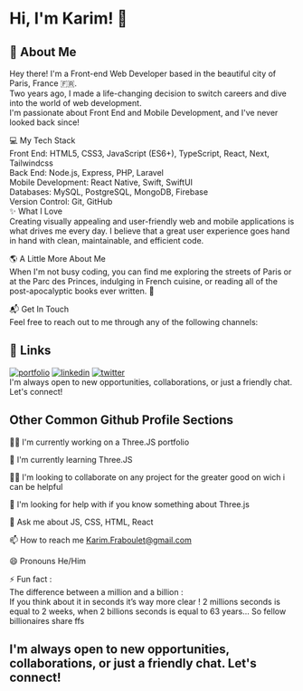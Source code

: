 
# Hi, I'm Karim! 👋


## 🚀 About Me<br>
Hey there! I'm a Front-end Web Developer based in the beautiful city of Paris, France :fr:.<br> Two years ago, I made a life-changing decision to switch careers and dive into the world of web development.<br> I'm passionate about Front End and Mobile Development, and I've never looked back since!

:computer: My Tech Stack<br>
Front End: HTML5, CSS3, JavaScript (ES6+), TypeScript, React, Next, Tailwindcss<br>
Back End: Node.js, Express, PHP, Laravel<br>
Mobile Development: React Native, Swift, SwiftUI<br>
Databases: MySQL, PostgreSQL, MongoDB, Firebase<br>
Version Control: Git, GitHub<br>
:sparkles: What I Love<br>
Creating visually appealing and user-friendly web and mobile applications is what drives me every day. I believe that a great user experience goes hand in hand with clean, maintainable, and efficient code.

:earth_americas: A Little More About Me<br>
When I'm not busy coding, you can find me exploring the streets of Paris or at the Parc des Princes, indulging in French cuisine, or reading all of the post-apocalyptic books ever written. 🧟

:mailbox_with_mail: Get In Touch<br>
Feel free to reach out to me through any of the following channels:



## 🔗 Links
[![portfolio](https://img.shields.io/badge/my_portfolio-000?style=for-the-badge&logo=ko-fi&logoColor=white)](https://karim-fraboulet.welovedevs.com/)
[![linkedin](https://img.shields.io/badge/linkedin-0A66C2?style=for-the-badge&logo=linkedin&logoColor=white)](https://www.linkedin.com/in/karim-fraboulet-58658877/)
[![twitter](https://img.shields.io/badge/twitter-1DA1F2?style=for-the-badge&logo=twitter&logoColor=white)](https://twitter.com/)<br>
I'm always open to new opportunities, collaborations, or just a friendly chat. Let's connect!

## Other Common Github Profile Sections<br>
👩‍💻 I'm currently working on a Three.JS portfolio<br>

🧠 I'm currently learning Three.JS<br>

👯‍♀️ I'm looking to collaborate on any project for the greater good on wich i can be helpful<br>

🤔 I'm looking for help with if you know something about Three.js<br>

💬 Ask me about JS, CSS, HTML, React<br>

📫 How to reach me Karim.Fraboulet@gmail.com<br>

😄 Pronouns He/Him<br>

⚡️ Fun fact : <br>
The difference between a million and a billion :<br>
If you think about it in seconds it’s way more clear ! 2 millions seconds is equal to 2 weeks, when 2 billions seconds is equal to 63 years…
So fellow billionaires share ffs<br>


<h2>I'm always open to new opportunities, collaborations, or just a friendly chat. Let's connect!<h2>


